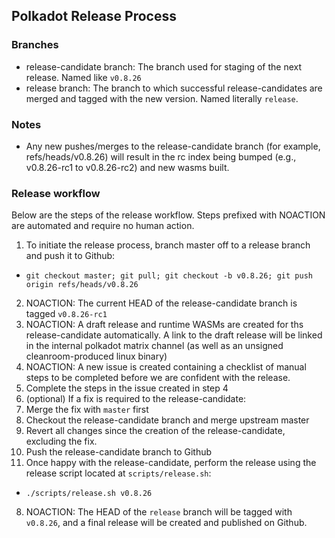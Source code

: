 Polkadot Release Process
------------------------

### Branches
* release-candidate branch: The branch used for staging of the next release.
  Named like `v0.8.26` 
* release branch: The branch to which successful release-candidates are merged
  and tagged with the new version. Named literally `release`.

### Notes
* Any new pushes/merges to the release-candidate branch (for example, 
refs/heads/v0.8.26) will result in the rc index being bumped (e.g., v0.8.26-rc1
to v0.8.26-rc2) and new wasms built.

### Release workflow

Below are the steps of the release workflow. Steps prefixed with NOACTION are
automated and require no human action.

1. To initiate the release process, branch master off to a release branch and push it to Github:
  - `git checkout master; git pull; git checkout -b v0.8.26; git push origin refs/heads/v0.8.26`
2. NOACTION: The current HEAD of the release-candidate branch is tagged `v0.8.26-rc1`
3. NOACTION: A draft release and runtime WASMs are created for ths release-candidate
  automatically. A link to the draft release will be linked in the internal
  polkadot matrix channel (as well as an unsigned cleanroom-produced linux binary)
4. NOACTION: A new issue is created containing a checklist of manual steps to be completed before we are confident with the release.
5. Complete the steps in the issue created in step 4
6. (optional) If a fix is required to the release-candidate:
  1. Merge the fix with `master` first
  2. Checkout the release-candidate branch and merge upstream master
  3. Revert all changes since the creation of the release-candidate, excluding
    the fix.
  4. Push the release-candidate branch to Github
7. Once happy with the release-candidate, perform the release using the release
script located at `scripts/release.sh`:
  - `./scripts/release.sh v0.8.26`
8. NOACTION: The HEAD of the `release` branch will be tagged with `v0.8.26`, and a final release will be created and published on Github.
